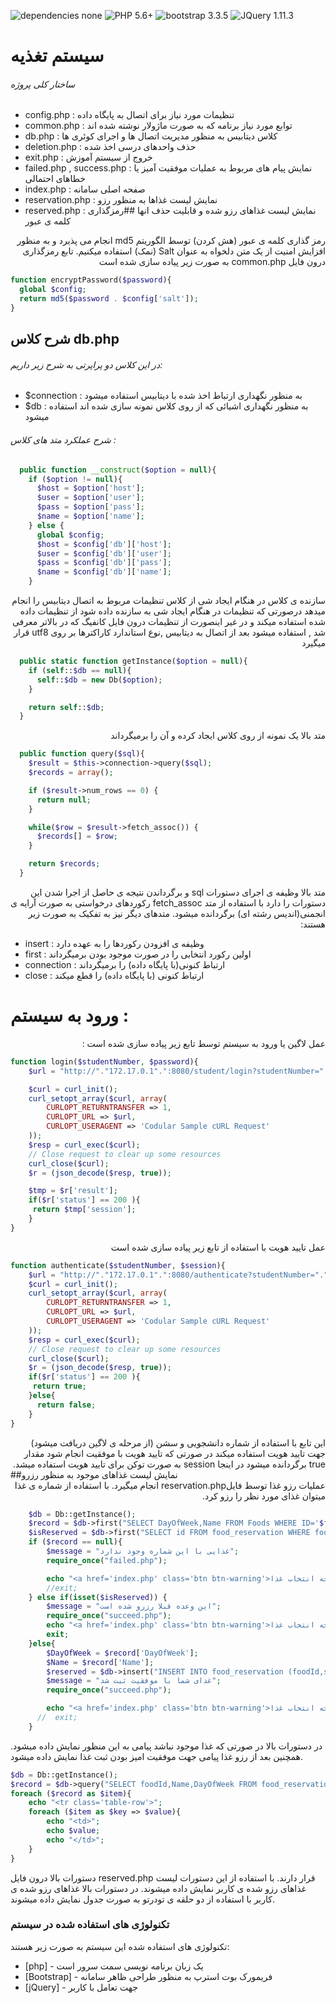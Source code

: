 ![dependencies none](https://img.shields.io/badge/Dependencies-none-brightgreen.svg)
![PHP 5.6+](https://img.shields.io/badge/PHP-5.6+-green.svg)
![bootstrap 3.3.5](https://img.shields.io/badge/bootstrap-3.3.5-green.svg)
![JQuery 1.11.3](https://img.shields.io/badge/JQuery-1.11.3-green.svg)
# سیستم تغذیه

###### ساختار کلی پروژه
  - config.php : تنظیمات مورد نیاز برای اتصال به پایگاه داده
  - common.php : توابع مورد نیاز برنامه که به صورت ماژولار نوشته شده اند
  - db.php : کلاس دیتابیس به منظور مدیریت اتصال ها و اجرای کوئری ها
  - deletion.php : حذف واحدهای درسی اخذ شده 
  - exit.php : خروج از سیستم آموزش
  - failed.php , success.php : نمایش پیام های مربوط به عملیات موفقیت آمیز یا خطاهای احتمالی
  - index.php : صفحه اصلی سامانه
  - reservation.php : نمایش لیست غذاها به منظور رزو
  - reserved.php : نمایش لیست غذاهای رزو شده و قابلیت حذف انها
##رمزگذاری کلمه ی عبور

<div dir="rtl">
رمز گذاری کلمه ی عبور (هش کردن) توسط الگوریتم md5 انجام می پذیرد و به منظور افزایش امنیت از یک متن دلخواه به عنوان Salt (نمک) استفاده میکنیم. تابع رمزگذاری درون فایل common.php به صورت زیر پیاده سازی شده است
</div>

``` php
function encryptPassword($password){
  global $config;
  return md5($password . $config['salt']);
}
```
## شرح کلاس db.php
###### در این کلاس دو پراپرتی به شرح زیر داریم:
  - $connection : به منظور نگهداری ارتباط اخذ شده با دیتابیس استفاده میشود
  - $db : به منظور نگهداری اشیائی که از روی کلاس نمونه سازی شده اند استفاده میشود
###### شرح عملکرد متد های کلاس :
``` php
  public function __construct($option = null){
    if ($option != null){
      $host = $option['host'];
      $user = $option['user'];
      $pass = $option['pass'];
      $name = $option['name'];
    } else {
      global $config;
      $host = $config['db']['host'];
      $user = $config['db']['user'];
      $pass = $config['db']['pass'];
      $name = $config['db']['name'];
    }
```
<div dir="rtl">
سازنده ی کلاس در هنگام ایجاد شی از کلاس تنظیمات مربوط به اتصال دیتابیس را انجام میدهد
درصورتی که تنظیمات در هنگام ایجاد شی به سازنده داده شود از تنظیمات داده شده استفاده میکند و در غیر اینصورت از تنظیمات درون فایل کانفیگ که در بالاتر معرفی شد , استفاده میشود
بعد از اتصال به دیتابیس ,نوع استاندارد کاراکترها بر روی utf8 قرار میگیرد
</div>

```  php
  public static function getInstance($option = null){
    if (self::$db == null){
      self::$db = new Db($option);
    }

    return self::$db;
  }
```
<div dir="rtl">
متد بالا یک نمونه از روی کلاس ایجاد کرده و آن را برمیگرداند
</div>

``` php
  public function query($sql){
    $result = $this->connection->query($sql);
    $records = array();

    if ($result->num_rows == 0) {
      return null;
    }

    while($row = $result->fetch_assoc()) {
      $records[] = $row;
    }

    return $records;
  }
```
<div dir="rtl">

متد بالا وظیفه ی اجرای دستورات sql و برگرداندن نتیجه ی حاصل از اجرا شدن این دستورات را دارد
با استفاده از متد fetch_assoc رکوردهای درخواستی به صورت آرایه ی انجمنی(اندیس رشته ای) برگردانده میشود.
متدهای دیگر نیز به تفکیک به صورت زیر هستند:
</div>

- insert : وظیفه ی افزودن رکوردها را به عهده دارد
- first : اولین رکورد انتخابی را در صورت موجود بودن برمیگرداند
- connection : ارتباط کنونی(با پایگاه داده) را برمیگرداند
- close : ارتباط کنونی (با پایگاه داده) را قطع میکند
# ورود به سیستم :

<div dir="rtl">
عمل لاگین یا ورود به سیستم توسط تابع زیر پیاده سازی شده است :
</div>

``` php
function login($studentNumber, $password){
	$url = "http://"."172.17.0.1".":8080/student/login?studentNumber="."$studentNumber"."&password="."$password";

	$curl = curl_init();
	curl_setopt_array($curl, array(
		CURLOPT_RETURNTRANSFER => 1,
		CURLOPT_URL => $url,
		CURLOPT_USERAGENT => 'Codular Sample cURL Request'
	));
	$resp = curl_exec($curl);
	// Close request to clear up some resources
	curl_close($curl);
	$r = (json_decode($resp, true));

	$tmp = $r['result'];
	if($r['status'] == 200 ){
	 return $tmp['session'];
	}
}
```
<div 
این تابع شماره دانشجویی و کلمه ی عبور را به عنوان پارامتر ورودی میپذرید و سپس با ارسال درخواست به ادرس زیر ,عملیات ورود به سیستم را انجام میدهد
میدهد:
ادرس وب سرویس به صورت زیر است
``` url
http://"."172.17.0.1".":8080/student/login
```
شماره دانش اموزش و کلمه عبور به صورت کوئری استرینگ (query string)به این ادرس اظافه میشوند و سپس درخواست ورود با استفاده از کتابخانه ی Curl انجام میشود.
پاسخ دریافتی از با فرمت json است و نیاز به دیکد کردن دارد.
با استفاده از تابع json_decode پاسخ دریافتی را به ارایه تبدیل میکنیم تا قابل استفاده شود.
در صورتی که عمل لاگین با موفقیت انجام شود سشن برگردانده شده را میتوان در مراحل بعدی به منظور تایید هویت به سرور ارسال کرد و مورد استفاده قرار داد.
## تایید هویت:
<div dir="rtl">
عمل تایید هویت با استفاده از تابع زیر پیاده سازی شده است
</div>

``` php
function authenticate($studentNumber, $session){
  	$url = "http://"."172.17.0.1".":8080/authenticate?studentNumber="."$studentNumber"."&session="."$session";
  	$curl = curl_init();
	curl_setopt_array($curl, array(
		CURLOPT_RETURNTRANSFER => 1,
		CURLOPT_URL => $url,
		CURLOPT_USERAGENT => 'Codular Sample cURL Request'
	));
	$resp = curl_exec($curl);
	// Close request to clear up some resources
	curl_close($curl);
	$r = (json_decode($resp, true));
	if($r['status'] == 200 ){
	 return true;
	}else{
	  return false;
	}
}
```
<div dir="rtl">
این تابع با استفاده از شماره دانشجویی و سشن (از مرحله ی لاگین دریافت میشود) جهت تایید هویت استفاده میکند در صورتی که تایید هویت با موفقیت انجام شود مقدار true برگردانده میشود
در اینجا session به صورت توکن برای تایید هویت استفاده میشد. 
</div>
##نمایش لیست غذاهای موجود به منظور رزرو

<div dir="rtl">
عملیات رزو غذا توسط فایلreservation.php انجام میگیرد.
با استفاده از شماره ی غذا میتوان غذای مورد نظر را رزو کرد.
</div>

``` php
    $db = Db::getInstance();
    $record = $db->first("SELECT DayOfWeek,Name FROM Foods WHERE ID='$foodId'");
    $isReserved = $db->first("SELECT id FROM food_reservation WHERE foodId='$foodId'");
    if ($record == null){
        $message = "غذایی با این شماره وجود ندارد";
        require_once("failed.php");

        echo "<a href='index.php' class='btn btn-warning'>بازگشت به صفحه انتخاب غذا</a>";
        //exit;
    } else if(isset($isReserved)) {
        $message = "این وعده قبلا رزرو شده است";
        require_once("succeed.php");
        echo "<a href='index.php' class='btn btn-warning'>بازگشت به صفحه انتخاب غذا</a>";
        exit;
    }else{
        $DayOfWeek = $record['DayOfWeek'];
        $Name = $record['Name'];
        $reserved = $db->insert("INSERT INTO food_reservation (foodId,studentNumber,Name,DayOfWeek) values ('$foodId','$studentNumber','$Name','$DayOfWeek')");
        $message = "غذای شما با موفقیت ثبت شد";
        require_once("succeed.php");

        echo "<a href='index.php' class='btn btn-warning'>بازگشت به صفحه انتخاب غذا</a>";
      //  exit;
    }
```
در دستورات بالا در صورتی که غذا موجود نباشد پیامی به این منظور نمایش داده میشود.
همچنین بعد از رزو غذا پیامی جهت موفقیت امیز بودن ثبت غذا نمایش داده میشود.
``` php
$db = Db::getInstance();
$record = $db->query("SELECT foodId,Name,DayOfWeek FROM food_reservation WHERE studentNumber='$studentNumber'");
foreach ($record as $item){
    echo "<tr class='table-row'>";
    foreach ($item as $key => $value){
        echo "<td>";
        echo $value;
        echo "</td>";
    }
}
```
دستورات بالا درون فایل reserved.php قرار دارند. با استفاده از این دستورات لیست غذاهای رزو شده ی کاربر نمایش داده میشوند.
در دستورات بالا غذاهای رزو شده ی کاربر با استفاده از دو حلقه ی تودرتو به صورت جدول نمایش داده میشوند.
### تکنولوژی های استفاده شده در سیستم
تکنولوژی های استفاده شده این سیستم به صورت زیر هستند:

* [php] - یک زبان برنامه نویسی سمت سرور است
* [Bootstrap] - فریمورک بوت استرپ به منظور طراحی ظاهر سامانه
* [jQuery] - جهت تعامل با کاربر
